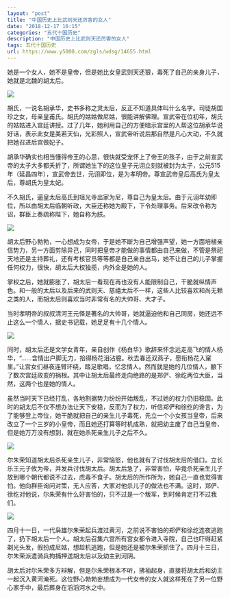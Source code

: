 ```yaml
---
layout: "post"
title: "中国历史上比武则天还厉害的女人"
date: "2018-12-17 16:15"
categories: "五代十国历史"
description: "中国历史上比武则天还厉害的女人"
tags: 五代十国历史
url: https://www.y5000.com/zgls/wdsg/14655.html
---
```






她是一个女人，她不是皇帝，但是她比女皇武则天还狠，毒死了自己的亲身儿子，她就是北魏的胡太后。

![](https://img.y5000.com/uploads/allimg/170223/8-1F2230925193N.jpg)

胡氏，一说名胡承华，史书多称之灵太后，反正不知道具体叫什么名字。司徒胡国珍之女，母亲皇甫氏。胡氏的姑姑做尼姑，很能讲解佛理。宣武帝在位初年，胡氏的姑姑进入宫廷讲授。过了几年，她利用自己的方便暗示宫里的人帮这位胡承华说好话，表示此女是美若天仙，光彩照人，宣武帝听说后那自然是凡心大动，不久就把她召进后宫做妃子。

胡承华确实也相当懂得帝王的心思，很快就受宠怀上了帝王的孩子，由于之前宣武帝的太子大多都夭折了，所谓她生下的这位皇子元诩立刻就被封为太子，公元515年（延昌四年），宣武帝去世，元诩即位，是为孝明帝。尊宣武帝皇后高氏为皇太后，尊胡氏为皇太妃。

不久胡氏，逼皇太后高氏到瑶光寺出家为尼，尊自己为皇太后。由于元诩年幼即位，所以由胡太后临朝听政，大臣还称她为殿下，下令处理事务。后来改令称为诏，群臣上奏疏称陛下，她自称为朕。

![](https://img.y5000.com/uploads/allimg/170223/8-1F22309252JB.jpg)

胡太后野心勃勃，一心想成为女帝，于是她不断为自己增强声望，她一方面培植亲信势力，另一方面剪除异己，同时把皇帝才能做的事情都由自己来做，不管是祭祀天地还是主持葬礼，还有考核官员等等都是自己亲自出马，她不让自己的儿子掌握任何权力，很快，胡太后大权独揽，内外全是她的人。

掌权之后，她就膨胀了，胡太后一看现在再也没有人能限制自己，干脆就纵情声色。和一般的太后以及后来的武则天、慈禧太后不一样，这些人比较喜欢和尚无赖之类的人，而胡太后则喜欢当时非常有名的大帅哥、大才子。

当时孝明帝的叔叔清河王元怿是著名的大帅哥，她就逼迫他和自己同房，她还远不止这么一个情人，据史书记载，她足足有十几个情人。

![](https://img.y5000.com/uploads/allimg/170223/8-1F22309253M30.jpg)

同时，胡太后还是文学女青年，亲自创作《杨白华》歌辞来怀念远走高飞的情人杨华，“……含情出户脚无力，拾得杨花泪沾臆。秋去春还双燕子，愿衔杨花入窠里。”让宫女们昼夜连臂环绕，踏足歌唱，忆念情人。然而就是她的几位情人，酿下了数次宫廷政变的祸根。其中让胡太后最终走向绝路的是郑俨、徐纥两位大臣，当然，这两个也是她的情人。

虽然当时天下已经打乱，各地割据势力纷纷开始叛乱，不过她的权力仍旧稳固。此时的胡太后不仅不想办法让天下安稳，反而为了权力，听信郑俨和徐纥的谗言，为了能够登上帝位，她干脆就把自己的亲生儿子毒死，先立一个小女孩当皇帝，后来改立了一个三岁的小皇帝，而且她还打算等时机成熟，就把幼主废了自己当皇帝，但是她万万没有想到，就在她杀死亲生儿子之后不久。

![](https://img.y5000.com/uploads/allimg/170223/8-1F223092549156.jpg)

尔朱荣知道胡太后杀死亲生儿子，非常恼怒，他也就有了讨伐胡太后的借口。立长乐王元子攸为帝，并发兵讨伐胡太后。胡太后急了，非常害怕，毕竟杀死亲生儿子放到哪个朝代都说不过去，虎毒不食子。胡太后的所作所为，她自己一直也觉得害怕。他向群臣询问对策，无人应答，大家对他杀儿子的做法也不满。这时，郑俨、徐纥对他说，尔朱荣有什么好害怕的，只不过是一个叛军，到时候肯定打不过我们。

![](https://img.y5000.com/uploads/allimg/170223/8-1F2230926025S.jpg)

四月十一日，一代枭雄尔朱荣起兵渡过黄河，之前说不害怕的郑俨和徐纥连夜逃跑了，扔下胡太后一个人。胡太后召集六宫所有宫女都令进入寺院，自己也吓得赶紧剃光头发，假扮成尼姑，想趁机逃跑，但是她还是被尔朱荣抓住了。四月十三日，尔朱荣派遣骑兵拘捕押送胡太后以及幼主到河阴。

胡太后对尔朱荣多方辩解，但是尔朱荣根本不听，拂袖起身，直接将胡太后和幼主一起沉入黄河淹死。这位野心勃勃妄想成为一代女帝的女人就这样死在了另一位野心家手中，最后葬身在滔滔河水之中。
